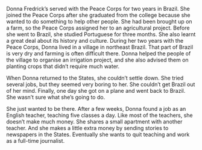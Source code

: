Donna Fredrick’s served with the Peace Corps for two years in Brazil. She joined the Peace Corps after she graduated from the college because she wanted to do something to help other people. She had been brought up on a farm, so the Peace Corps assigned her to an agricultural project. Before she went to Brazil, she studied Portuguese for three months. She also learnt a great deal about its history and culture. During her two years with the Peace Corps, Donna lived in a village in northeast Brazil. That part of Brazil is very dry and farming is often difficult there. Donna helped the people of the village to organise an irrigation project, and she also advised them on planting crops that didn’t require much water. 

When Donna returned to the States, she couldn’t settle down. She tried several jobs, but they seemed very boring to her. She couldn’t get Brazil out of her mind. Finally, one day she got on a plane and went back to Brazil. She wasn’t sure what she’s going to do. 

She just wanted to be there. After a few weeks, Donna found a job as an English teacher, teaching five classes a day. Like most of the teachers, she doesn’t make much money. She shares a small apartment with another teacher. And she makes a little extra money by sending stories to newspapers in the States. Eventually she wants to quit teaching and work as a full-time journalist.
